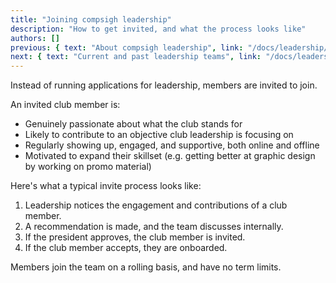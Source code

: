 ```yaml
---
title: "Joining compsigh leadership"
description: "How to get invited, and what the process looks like"
authors: []
previous: { text: "About compsigh leadership", link: "/docs/leadership/about" }
next: { text: "Current and past leadership teams", link: "/docs/leadership/team" }
---
```


Instead of running applications for leadership, members are invited to join.

An invited club member is:

- Genuinely passionate about what the club stands for
- Likely to contribute to an objective club leadership is focusing on
- Regularly showing up, engaged, and supportive, both online and offline
- Motivated to expand their skillset (e.g. getting better at graphic design by working on promo material)

Here's what a typical invite process looks like:

1. Leadership notices the engagement and contributions of a club member.
2. A recommendation is made, and the team discusses internally.
3. If the president approves, the club member is invited.
4. If the club member accepts, they are onboarded.

Members join the team on a rolling basis, and have no term limits.
